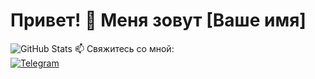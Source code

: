 # Привет! 👋 Меня зовут [Ваше имя]

![GitHub Stats](https://github-readme-stats.vercel.app/api?username=ВАШ_НИК&show_icons=true)
📫 Свяжитесь со мной:  
[![Telegram](https://img.shields.io/badge/Telegram-2CA5E0?style=for-the-badge&logo=telegram&logoColor=white)](https://t.me/@ak1naba)  

